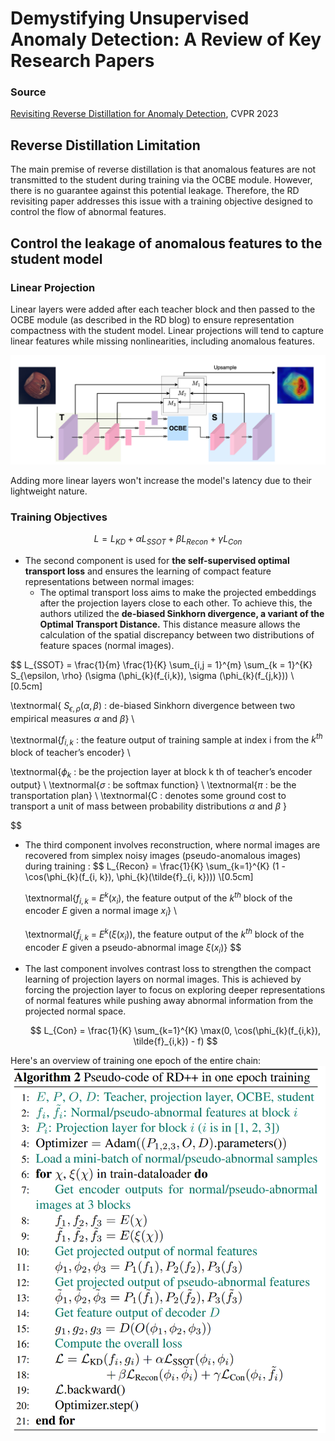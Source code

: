 
# Demystifying Unsupervised Anomaly Detection: A Review of Key Research Papers

### Source
[Revisiting Reverse Distillation for Anomaly Detection](https://openaccess.thecvf.com/content/CVPR2023/html/Tien_Revisiting_Reverse_Distillation_for_Anomaly_Detection_CVPR_2023_paper.html), CVPR 2023


## Reverse Distillation Limitation

The main premise of reverse distillation is that anomalous features are not transmitted to the student during training via the OCBE module. However, there is no guarantee against this potential leakage. Therefore, the RD revisiting paper addresses this issue with a training objective designed to control the flow of abnormal features.

## Control the leakage of anomalous features to the student model

### Linear Projection

Linear layers were added after each teacher block and then passed to the OCBE module (as described in the RD blog) to ensure representation compactness with the student model. Linear projections will tend to capture linear features while missing nonlinearities, including anomalous features.

<img src="figures/revisiting-kd/projection-after-ocbe.png" alt="drawing" width="700"/>


Adding more linear layers won't increase the model's latency due to their lightweight nature.

### Training Objectives

$$
L = L_{KD} + \alpha L_{SSOT} + \beta L_{Recon} + \gamma L_{Con} 
$$

- The second component is used for **the self-supervised optimal transport loss** and ensures the learning of compact feature representations between normal images:
    - The optimal transport loss aims to make the projected embeddings after the projection layers close to each other. To achieve this, the authors utilized the **de-biased Sinkhorn divergence, a variant of the Optimal Transport Distance.** This distance measure allows the calculation of the spatial discrepancy between two distributions of feature spaces (normal images).

$$
L_{SSOT} = \frac{1}{m} \frac{1}{K} \sum_{i,j = 1}^{m} \sum_{k = 1}^{K} S_{\epsilon, \rho} (\sigma (\phi_{k}(f_{i,k}), \sigma (\phi_{k}(f_{j,k})) \\[0.5cm] 

\textnormal{
$S_{\epsilon, \rho}(\alpha, \beta)$ : de-biased Sinkhorn divergence between two empirical
measures $\alpha$ and $\beta$} \\

\textnormal{$f_{i,k}$ : the feature output of training sample at index i from the $k^{th}$ block of teacher’s encoder} \\

\textnormal{$\phi_{k}$ : be
the projection layer at block k
th of teacher’s encoder output} \\
\textnormal{$\sigma$ : be
softmax function} \\
\textnormal{$\pi$ : be the transportation plan} \\
\textnormal{C  : denotes some ground cost to transport a unit of mass between
probability distributions $\alpha$ and $\beta$ }

$$

- The third component involves reconstruction, where normal images are recovered from simplex noisy images (pseudo-anomalous images) during training :
    $$
    L_{Recon} = \frac{1}{K} \sum_{k=1}^{K} (1 - \cos(\phi_{k}(f_{i, k}), \phi_{k}(\tilde{f}_{i, k}))) \\[0.5cm]
    
    \textnormal{$f_{i,k}$ = $E^k(x_i)$, the feature output of the $k^{th}$ block of the encoder $E$ given a normal image $x_i$} \\
    
    \textnormal{$\tilde{f}_{i,k}$ = $E^k(\xi(x_i))$, the feature output of the $k^{th}$ block of the encoder $E$ given a pseudo-abnormal image $\xi(x_i)$}
    $$
    
    

- The last component involves contrast loss to strengthen the compact learning of projection layers on normal images. This is achieved by forcing the projection layer to focus on exploring deeper representations of normal features while pushing away abnormal information from the projected normal space.
    
    $$
    L_{Con} = \frac{1}{K} \sum_{k=1}^{K} \max(0, \cos(\phi_{k}(f_{i,k}), \tilde{f}_{i,k}) - f)
    $$
    

    
Here's an overview of training one epoch of the entire chain:
<img src="figures/revisiting-kd/algo.png" alt="drawing" width="600"/>
    
